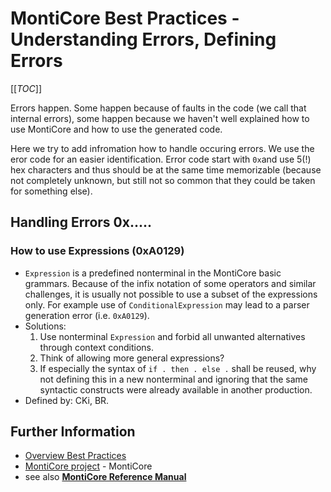 <!-- (c) https://github.com/MontiCore/monticore -->

# MontiCore Best Practices - Understanding Errors, Defining Errors

[[_TOC_]]

Errors happen.
Some happen because of faults in the code (we call that internal errors),
some happen because we haven't well explained how to use MontiCore and 
how to use the generated code.

Here we try to add infromation how to handle occuring errors.
We use the eror code for an easier identification. Error code start with 
`0x`and use 5(!) hex characters and thus should be at the same time 
memorizable (because not completely unknown, but still not so common that
they could be taken for something else).

## **Handling Errors 0x.....** 

### How to use **Expressions** (0xA0129) 

* `Expression` is a predefined nonterminal in the MontiCore basic grammars. 
  Because of the infix notation of some operators and similar challenges,
  it is usually not possible to use a subset of the expressions only. 
  For example use of `ConditionalExpression` may lead to a parser generation 
  error (i.e. `0xA0129`).
* Solutions:
  1. Use nonterminal `Expression` and forbid all unwanted alternatives through 
     context conditions.
  2. Think of allowing more general expressions?
  3. If especially the syntax of `if . then . else .` shall be reused, 
     why not defining this in a new nonterminal and ignoring that the same
     syntactic constructs were already available in another production.
* Defined by: CKi, BR.
  
 
    
## Further Information

* [Overview Best Practices](BestPractices.md)
* [MontiCore project](../../README.md) - MontiCore
* see also [**MontiCore Reference Manual**](http://www.monticore.de/)

